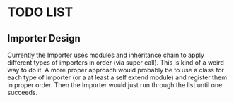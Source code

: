 # TODO LIST

## Importer Design

Currently the Importer uses modules and inheritance chain to apply
different types of importers in order (via super call). This is 
kind of a weird way to do it. A more proper approach would probably 
be to use a class for each type of importer (or a at least a self extend
module) and register them in proper order. Then the Importer would just
run through the list until one succeeds.


